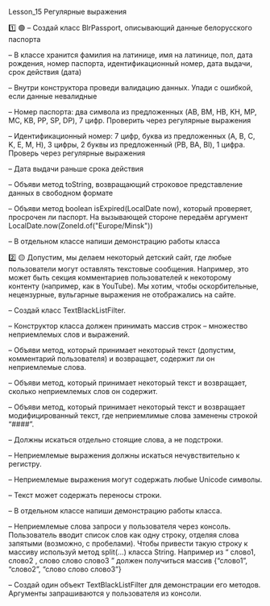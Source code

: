 Lesson_15 Регулярные выражения

1️⃣ 🟢
– Создай класс BlrPassport, описывающий данные белорусского паспорта

– В классе хранится фамилия на латинице, имя на латинице, пол, дата рождения, номер паспорта, идентификационный номер, дата выдачи, срок действия (дата)

– Внутри конструктора проведи валидацию данных. Упади с ошибкой, если данные невалидные

– Номер паспорта: два символа из предложенных (AB, BM, HB, KH, MP, MC, KB, PP, SP, DP), 7 цифр. Проверить через регулярные выражения

– Идентификационный номер: 7 цифр, буква из предложенных (A, B, C, K, E, M, H), 3 цифры, 2 буквы из предложенный (PB, BA, BI), 1 цифра. Проверь через регулярные выражения

– Дата выдачи раньше срока действия

– Объяви метод toString, возвращающий строковое представление данных в свободном формате

– Объяви метод boolean isExpired(LocalDate now), который проверяет, просрочен ли паспорт. На вызывающей стороне передаём аргумент LocalDate.now(ZoneId.of("Europe/Minsk"))

– В отдельном классе напиши демонстрацию работы класса

2️⃣ 🟡
Допустим, мы делаем некоторый детский сайт, где любые пользователи могут оставлять текстовые сообщения. Например, это может быть секция комментариев пользователей к некоторому контенту (например, как в YouTube). Мы хотим, чтобы оскорбительные, нецензурные, вульгарные выражения не отображались на сайте.

– Создай класс TextBlackListFilter.

– Конструктор класса должен принимать массив строк – множество неприемлемых слов и выражений.

– Объяви метод, который принимает некоторый текст (допустим, комментарий пользователя) и возвращает, содержит ли он неприемлемые слова.

– Объяви метод, который принимает некоторый текст и возвращает, сколько неприемлемых слов он содержит.

– Объяви метод, который принимает некоторый текст и возвращает модифицированный текст, где неприемлимые слова заменены строкой “####”.

– Должны искаться отдельно стоящие слова, а не подстроки.

– Неприемлемые выражения должны искаться нечувствительно к регистру.

– Неприемлемые выражения могут содержать любые Unicode символы.

– Текст может содержать переносы строки.

– В отдельном классе напиши демонстрацию работы класса.

– Неприемлемые слова запроси у пользователя через консоль. Пользователь вводит список слов как одну строку, отделяя слова запятыми (возможно, с пробелами). Чтобы привести такую строку к массиву используй метод split(…) класса String. Например из “  слово1, слово2 ,  слово слово слово3 ” должен получиться массив {“слово1”, “слово2”, “слово слово слово3”}

– Создай один объект TextBlackListFilter для демонстрации его методов. Аргументы запрашиваются у пользователя из консоли.
